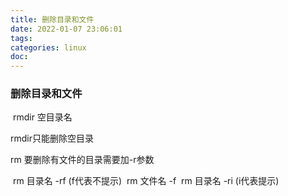 ```yaml
---
title: 删除目录和文件
date: 2022-01-07 23:06:01
tags:
categories: linux
doc:
---
```


### 删除目录和文件

​	rmdir 空目录名

rmdir只能删除空目录



rm 要删除有文件的目录需要加-r参数

​	rm 目录名 -rf (f代表不提示)
​	rm 文件名 -f
​	rm 目录名 -ri (i代表提示)